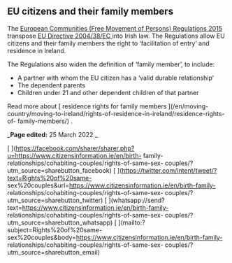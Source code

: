 ##  EU citizens and their family members

The [ European Communities (Free Movement of Persons) Regulations 2015
](http://www.irishstatutebook.ie/eli/2015/si/548/made/en/print) transpose [ EU
Directive 2004/38/EC
](http://europa.eu/legislation_summaries/justice_freedom_security/free_movement_of_persons_asylum_immigration/l33152_en.htm)
into Irish law. The Regulations allow EU citizens and their family members the
right to ‘facilitation of entry’ and residence in Ireland.

The Regulations also widen the definition of ‘family member’, to include:

  * A partner with whom the EU citizen has a ‘valid durable relationship’ 
  * The dependent parents 
  * Children under 21 and other dependent children of that partner 

Read more about [ residence rights for family members ](/en/moving-
country/moving-to-ireland/rights-of-residence-in-ireland/residence-rights-of-
family-members/) .

_**Page edited:** 25 March 2022 _

[
](https://facebook.com/sharer/sharer.php?u=https://www.citizensinformation.ie/en/birth-
family-relationships/cohabiting-couples/rights-of-same-sex-
couples/?utm_source=sharebutton_facebook) [
](https://twitter.com/intent/tweet/?text=Rights%20of%20same-
sex%20couples&url=https://www.citizensinformation.ie/en/birth-family-
relationships/cohabiting-couples/rights-of-same-sex-
couples/?utm_source=sharebutton_twitter) [
](whatsapp://send?text=https://www.citizensinformation.ie/en/birth-family-
relationships/cohabiting-couples/rights-of-same-sex-
couples/?utm_source=sharebutton_whatsapp) [
](mailto:?subject=Rights%20of%20same-
sex%20couples&body=https://www.citizensinformation.ie/en/birth-family-
relationships/cohabiting-couples/rights-of-same-sex-
couples/?utm_source=sharebutton_email) [ ](javascript:void\(0\))
